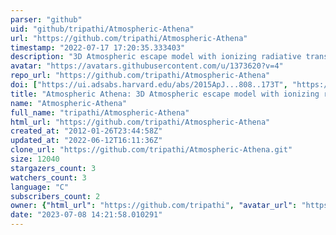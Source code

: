 ```yaml
---
parser: "github"
uid: "github/tripathi/Atmospheric-Athena"
url: "https://github.com/tripathi/Atmospheric-Athena"
timestamp: "2022-07-17 17:20:35.333403"
description: "3D Atmospheric escape model with ionizing radiative transfer"
avatar: "https://avatars.githubusercontent.com/u/1373620?v=4"
repo_url: "https://github.com/tripathi/Atmospheric-Athena"
doi: ["https://ui.adsabs.harvard.edu/abs/2015ApJ...808..173T", "https://ui.adsabs.harvard.edu/abs/2017ascl.soft03013T/abstract"]
title: "Atmospheric Athena: 3D Atmospheric escape model with ionizing radiative transfer"
name: "Atmospheric-Athena"
full_name: "tripathi/Atmospheric-Athena"
html_url: "https://github.com/tripathi/Atmospheric-Athena"
created_at: "2012-01-26T23:44:58Z"
updated_at: "2022-06-12T16:11:36Z"
clone_url: "https://github.com/tripathi/Atmospheric-Athena.git"
size: 12040
stargazers_count: 3
watchers_count: 3
language: "C"
subscribers_count: 2
owner: {"html_url": "https://github.com/tripathi", "avatar_url": "https://avatars.githubusercontent.com/u/1373620?v=4", "login": "tripathi", "type": "User"}
date: "2023-07-08 14:21:58.010291"
---
```

